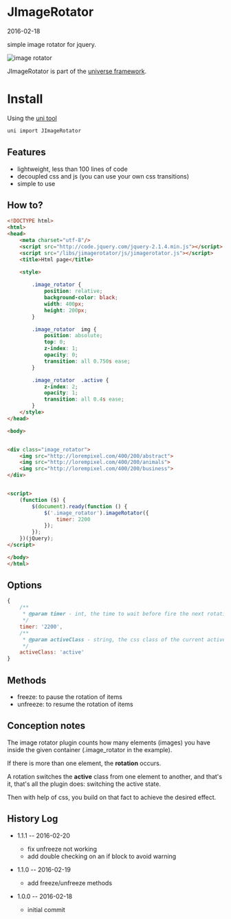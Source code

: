 JImageRotator
=============
2016-02-18



simple image rotator for jquery.




![image rotator](http://lingtalfi.com/img/universe/JImageRotator/imagerotator.gif)


JImageRotator is part of the [universe framework](https://github.com/karayabin/universe-snapshot).


Install
=============


Using the [uni tool](https://github.com/lingtalfi/universe-naive-importer)
```bash
uni import JImageRotator
```


Features
------------

- lightweight, less than 100 lines of code
- decoupled css and js (you can use your own css transitions)
- simple to use 




How to?
-------------


```html
<!DOCTYPE html>
<html>
<head>
    <meta charset="utf-8"/>
    <script src="http://code.jquery.com/jquery-2.1.4.min.js"></script>
    <script src="/libs/jimagerotator/js/jimagerotator.js"></script>
    <title>Html page</title>
    
    <style>

        .image_rotator {
            position: relative;
            background-color: black;
            width: 400px;
            height: 200px;
        }

        .image_rotator  img {
            position: absolute;
            top: 0;
            z-index: 1;
            opacity: 0;
            transition: all 0.750s ease;
        }

        .image_rotator  .active {
            z-index: 2;
            opacity: 1;
            transition: all 0.4s ease;
        }
    </style>
</head>

<body>


<div class="image_rotator">
    <img src="http://lorempixel.com/400/200/abstract">
    <img src="http://lorempixel.com/400/200/animals">
    <img src="http://lorempixel.com/400/200/business">
</div>


<script>
    (function ($) {
        $(document).ready(function () {
            $('.image_rotator').imageRotator({
                timer: 2200
            });
        });
    })(jQuery);
</script>

</body>
</html>
```




Options
------------
```js
{
    /**
     * @param timer - int, the time to wait before fire the next rotation
     */
    timer: '2200',
    /**
     * @param activeClass - string, the css class of the current active element.
     */
    activeClass: 'active'
}
```





Methods
-------------

- freeze: to pause the rotation of items
- unfreeze: to resume the rotation of items



Conception notes
--------------------

The image rotator plugin counts how many elements (images) you have inside the 
given container (.image_rotator in the example).

If there is more than one element, the **rotation** occurs.

A rotation switches the **active** class from one element to another, and that's it, that's all the plugin does: switching
the active state.

Then with help of css, you build on that fact to achieve the desired effect.
 
 




 
History Log
------------------
    
- 1.1.1 -- 2016-02-20

    - fix unfreeze not working
    - add double checking on an if block to avoid warning
    
- 1.1.0 -- 2016-02-19

    - add freeze/unfreeze methods
    
- 1.0.0 -- 2016-02-18

    - initial commit
    
     

